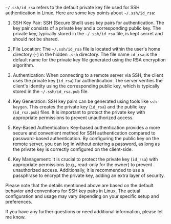 `~/.ssh/id_rsa` refers to the default private key file used for SSH authentication in Linux. Here are some key points about `~/.ssh/id_rsa`:

1. SSH Key Pair: SSH (Secure Shell) uses key pairs for authentication. The key pair consists of a private key and a corresponding public key. The private key, typically stored in the `~/.ssh/id_rsa` file, is kept secret and should not be shared.

2. File Location: The `~/.ssh/id_rsa` file is located within the user's home directory (`~`) in the hidden `.ssh` directory. The file name `id_rsa` is the default name for the private key file generated using the RSA encryption algorithm.

3. Authentication: When connecting to a remote server via SSH, the client uses the private key (`id_rsa`) for authentication. The server verifies the client's identity using the corresponding public key, which is typically stored in the `~/.ssh/id_rsa.pub` file.

4. Key Generation: SSH key pairs can be generated using tools like `ssh-keygen`. This creates the private key (`id_rsa`) and the public key (`id_rsa.pub`) files. It is important to protect the private key with appropriate permissions to prevent unauthorized access.

5. Key-Based Authentication: Key-based authentication provides a more secure and convenient method for SSH authentication compared to password-based authentication. By configuring the public key on the remote server, you can log in without entering a password, as long as the private key is correctly configured on the client-side.

6. Key Management: It is crucial to protect the private key (`id_rsa`) with appropriate permissions (e.g., read-only for the owner) to prevent unauthorized access. Additionally, it is recommended to use a passphrase to encrypt the private key, adding an extra layer of security.

Please note that the details mentioned above are based on the default behavior and conventions for SSH key pairs in Linux. The actual configuration and usage may vary depending on your specific setup and preferences.

If you have any further questions or need additional information, please let me know.